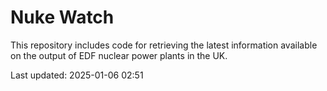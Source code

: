 # Nuke Watch

This repository includes code for retrieving the latest information available on the output of EDF nuclear power plants in the UK.

Last updated: 2025-01-06 02:51